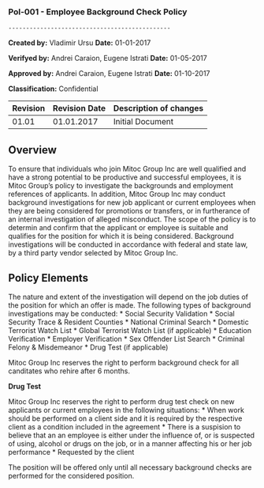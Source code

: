 
### **Pol-001 - Employee Background Check Policy**
    ----------------------------------------------

**Created by:** Vladimir Ursu                                               **Date:** 01-01-2017

**Verifyed by:** Andrei Caraion, Eugene Istrati                             **Date:** 01-05-2017

**Approved by:** Andrei Caraion, Eugene Istrati                             **Date:** 01-10-2017

**Classification:** Confidential


Revision | Revision Date | Description of changes
-------- | ------------- | ----------------------
01.01 | 01.01.2017 | Initial Document


## **Overview**

To ensure that individuals who join Mitoc Group Inc are well qualified and have a strong potential to be productive and successful employees, it is Mitoc Group’s policy to investigate the backgrounds and employment references of applicants. In addition, Mitoc Group Inc may conduct background investigations for new job applicant or current employees when they are being considered for promotions or transfers, or in furtherance of an internal investigation of alleged misconduct. 
The scope of the policy is to determin and confirm that the applicant or employee is suitable and qualifies for the position for which it is being considered. Background investigations will be conducted in accordance with federal and state law, by a third party vendor selected by Mitoc Group Inc.


## **Policy Elements**

The nature and extent of the investigation will depend on the job duties of the position for which an offer is made. The following types of background investigations may be conducted:
		* Social Security Validation
		* Social Security Trace & Resident Counties
		* National Criminal Search
		* Domestic Terrorist Watch List
		* Global Terrorist Watch List (if applicable)
		* Education Verification
		* Employer Verification
		* Sex Offender List Search
		* Criminal Felony & Misdemeanor 
		* Drug Test (if applicable)

Mitoc Group Inc reserves the right to perform background check for all canditates who rehire after 6 months.

**Drug Test**

Mitoc Group Inc reserves the right to perform drug test check on new applicants or current employees in the following situations:
        * When work should be performed on a client side and it is required by the respective client as a condition included in the agreement
        * There is a suspision to believe that an an employee is either under the influence of, or is suspected of using, alcohol or drugs on the job, or in a manner affecting his or her job performance 
        * Requested by the client

The position will be offered only until all necessary background checks are performed for the considered position.









